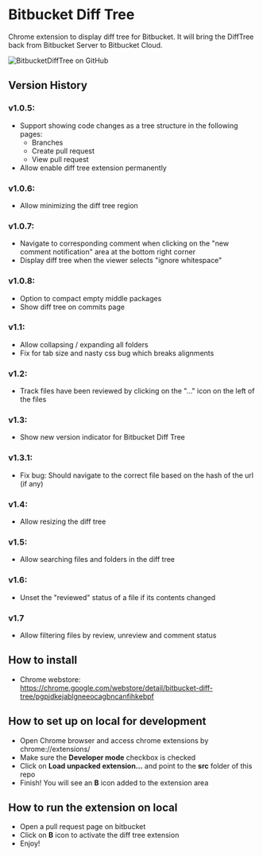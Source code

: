 # Bitbucket Diff Tree

Chrome extension to display diff tree for Bitbucket. It will bring the DiffTree back from Bitbucket Server to Bitbucket Cloud. 

![BitbucketDiffTree on GitHub](dist/screenshot_1280x800.png)

## Version History
### v1.0.5:
* Support showing code changes as a tree structure in the following pages: 
    - Branches
    - Create pull request
    - View pull request
* Allow enable diff tree extension permanently

### v1.0.6:
* Allow minimizing the diff tree region

### v1.0.7:
* Navigate to corresponding comment when clicking on the "new comment notification" area at the bottom right corner
* Display diff tree when the viewer selects "ignore whitespace"

### v1.0.8:
* Option to compact empty middle packages
* Show diff tree on commits page

### v1.1:
* Allow collapsing / expanding all folders
* Fix for tab size and nasty css bug which breaks alignments

### v1.2:
* Track files have been reviewed by clicking on the "..." icon on the left of the files

### v1.3:
* Show new version indicator for Bitbucket Diff Tree

### v1.3.1:
* Fix bug: Should navigate to the correct file based on the hash of the url (if any)

### v1.4:
* Allow resizing the diff tree

### v1.5:
* Allow searching files and folders in the diff tree

### v1.6:
* Unset the "reviewed" status of a file if its contents changed

### v1.7
* Allow filtering files by review, unreview and comment status

## How to install
- Chrome webstore: https://chrome.google.com/webstore/detail/bitbucket-diff-tree/pgpjdkejablgneeocagbncanfihkebpf

## How to set up on local for development

- Open Chrome browser and access chrome extensions by chrome://extensions/
- Make sure the __Developer mode__ checkbox is checked
- Click on __Load unpacked extension...__ and point to the __src__ folder of this repo
- Finish! You will see an __B__ icon added to the extension area

## How to run the extension on local

- Open a pull request page on bitbucket
- Click on __B__ icon to activate the diff tree extension
- Enjoy!
